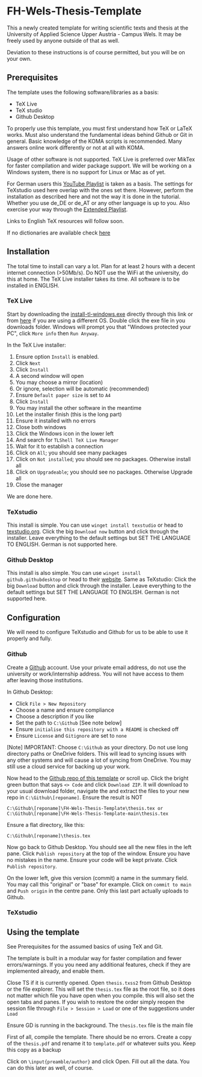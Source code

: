 # FH-Wels-Thesis-Template
This a newly created template for writing scientific texts and thesis at the University of Applied Science Upper Austria - Campus Wels. It may be freely used by anyone outside of that as well.

Deviation to these instructions is of course permitted, but you will be on your own.
## Prerequisites
The template uses the following software/libraries as a basis:
* TeX Live
* TeX studio
* Github Desktop

To properly use this template, you must first understand how TeX or LaTeX works. Must also understand the fundamental ideas behind Github or Git in general. Basic knowledge of the KOMA scripts is recommended. Many answers online work differently or not at all with KOMA.

Usage of other software is not supported. TeX Live is preferred over MikTex for faster compilation and wider package support. We will be working on a Windows system, there is no support for Linux or Mac as of yet. 

For German users this [YouTube Playlist](https://www.youtube.com/playlist?list=PL0FqMC_xCtjTg5XgHXhNPUJNib6gW_Zpi) is taken as a basis. The settings for TeXstudio used here overlap with the ones set there. However, perform the installation as described here and not the way it is done in the tutorial. Whether you use de_DE or de_AT or any other language is up to you. Also exercise your way through the [Extended Playlist](https://www.youtube.com/playlist?list=PL0FqMC_xCtjTEasZqICLLwTjk80rAP2GQ).

Links to English TeX resources will follow soon.

If no dictionaries are available check [here](https://tex.stackexchange.com/questions/87650/dictionary-for-texstudio-no-dictionary-available)

## Installation
The total time to install can vary a lot. Plan for at least 2 hours with a decent internet connection (>50Mb/s). Do NOT use the WiFi at the university, do this at home. The TeX Live installer takes its time. All software is to be installed in ENGLISH.

### TeX Live
Start by downloading the [install-tl-windows.exe](https://mirror.ctan.org/systems/texlive/tlnet/install-tl-windows.exe) directly through this link or from [here](https://mirror.ctan.org/systems/texlive/tlnet) if you are using a different OS. Double click the exe file in you downloads folder. Windows will prompt you that "Windows protected your PC", click `More info` then `Run Anyway`.

In the TeX Live installer:

1. Ensure option `Install` is enabled. 
2. Click `Next`
3. Click `Install`
4. A second window will open
5. You may choose a mirror (location)
6. Or ignore, selection will be automatic (recommended)
5. Ensure `Default paper size` is set to `A4`
6. Click `Install`
7. You may install the other software in the meantime
7. Let the installer finish (this is the long part)
8. Ensure it installed with no errors
9. Close both windows
10. Click the Windows icon in the lower left
11. And search for `TLShell TeX Live Manager`
12. Wait for it to establish a connection
13. Click on `All`; you should see many packages
14. Click on `Not installed`; you should see no packages. Otherwise install all
14. Click on `Upgradeable`; you should see no packages. Otherwise Upgrade all
15. Close the  manager

We are done here.

### TeXstudio
This install is simple. You can use `winget install texstudio` or head to [texstudio.org](https://www.texstudio.org/). Click the big `Download now` button and click through the installer. Leave everything to the default settings but SET THE LANGUAGE TO ENGLISH. German is not supported here.

### Github Desktop
This install is also simple. You can use `winget install github.githubdesktop` or head to their [website](https://desktop.github.com/). Same as TeXstudio: Click the big `Download` button and click through the installer. Leave everything to the default settings but SET THE LANGUAGE TO ENGLISH. German is not supported here.

## Configuration
We will need to configure TeXstudio and Github for us to be able to use it properly and fully.

### Github
Create a [Github](https://github.com/) account. Use your private email address, do not use the university or work/internship address. You will not have access to them after leaving those institutions.

In Github Desktop:
* Click `File > New Repository`
* Choose a name and ensure compliance
* Choose a description if you like
* Set the path to `C:\Github` [See note below]
* Ensure `initialise this repository with a README` is checked off
* Ensure `License` and `Gitignore` are set to `none`

[Note] IMPORTANT: Choose `C:\Github` as your directory. Do not use long directory paths or OneDrive folders. This will lead to syncing issues with any other systems and will cause a lot of syncing from OneDrive. You may still use a cloud service for backing up your work.

Now head to the [Github repo of this template](https://github.com/Gugarutz/FH-Wels-Thesis-Template.git) or scroll up. Click the bright green button that says `<> Code` and click `Download ZIP`. It will download to your usual download folder, navigate the and extract the files to your new repo in `C:\Github\[reponame]`. Ensure the result is NOT 
```
C:\Github\[reponame]\FH-Wels-Thesis-Template\thesis.tex	or
C:\Github\[reponame]\FH-Wels-Thesis-Template-main\thesis.tex
```
Ensure a flat directory, like this:
```
C:\Github\[reponame]\thesis.tex
```
Now go back to Github Desktop. You should see all the new files in the left pane. Click `Publish repository` at the top of the window. Ensure you have no mistakes in the name. Ensure your code will be kept private. Click `Publish repository`. 

On the lower left, give this version (commit) a name in the summary field. You may call this "original" or "base" for example. Click on `commit to main` and `Push origin` in the centre pane. Only this last part actually uploads to Github.

### TeXstudio




## Using the template
See Prerequisites for the assumed basics of using TeX and Git. 

The template is built in a modular way for faster compilation and fewer errors/warnings. If you you need any additional features, check if they are implemented already, and enable them. 

Close TS if it is currently opened. Open `thesis.txss2` from Github Desktop or the file explorer. This will set the `thesis.tex` file as the root file, so it does not matter which file you have open when you compile. this will also set the open tabs and panes. If you wish to restore the order simply reopen the session file through `File > Session > Load` or one of the suggestions under `Load` 

Ensure GD is running in the background. 
The `thesis.tex` file is the main file

First of all, compile the template. There should be no errors. Create a copy of the `thesis.pdf` and rename it to `template.pdf` or whatever suits you. Keep this copy as a backup 

Click on `\input{preamble/author}` and click Open. Fill out all the data. You can do this later as well, of course. 
